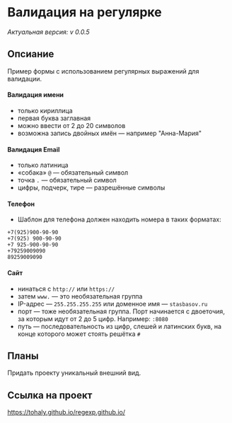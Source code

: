 # Валидация на регулярке
*Актуальная версия: v 0.0.5*

## Опсиание 
Пример формы с использованием регулярных выражений для валидации.


#### Валидация имени
- только кириллица
- первая буква заглавная
- можно ввести от 2 до 20 символов
- возможна запись двойных имён — например "Анна-Мария"

#### Валидация Email
- только латиница
- «собака» `@` — обязательный символ
- точка `.` — обязательный символ
- цифры, подчерк, тире — разрешённые символы

#### Телефон
 - Шаблон для телефона должен находить номера в таких форматах:
```
+7(925)900-90-90
+7(925) 900-90-90
+7 925-900-90-90
+79259009090
89259009090
```

#### Сайт
- нинаться с `http://` или `https://`
- затем `www.` — это необязательная группа
- IP-адрес — `255.255.255.255` или доменное имя — `stasbasov.ru`
- порт — тоже необязательная группа. Порт начинается с двоеточия, за которым идут от 2 до 5 цифр. Например: `:8080`
- путь — последовательность из цифр, слешей и латинских букв, на конце которого может стоять решётка `#`

## Планы

Придать проекту уникальный внешний вид.

## Ссылка на проект
https://tohaly.github.io/regexp.github.io/

